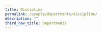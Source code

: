 ```yaml
---
title: Discipline
permalink: /people/departments/discipline/
description: ""
third_nav_title: Departments
---
```

